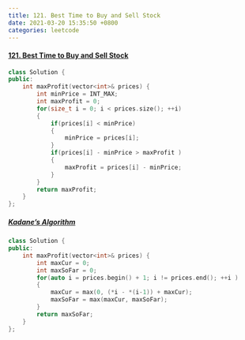 ```yaml
---
title: 121. Best Time to Buy and Sell Stock
date: 2021-03-20 15:35:50 +0800
categories: leetcode
---
```

#### [121. Best Time to Buy and Sell Stock](https://leetcode.com/problems/best-time-to-buy-and-sell-stock/)
```c++
class Solution {
public:
    int maxProfit(vector<int>& prices) {
        int minPrice = INT_MAX;
        int maxProfit = 0;
        for(size_t i = 0; i < prices.size(); ++i)
        {
            if(prices[i] < minPrice)
            {
                minPrice = prices[i];
            }
            if(prices[i] - minPrice > maxProfit )
            {
                maxProfit = prices[i] - minPrice;
            }
        }
        return maxProfit;
    }
};
```
##### [Kadane’s Algorithm](https://zh.wikipedia.org/wiki/%E6%9C%80%E5%A4%A7%E5%AD%90%E6%95%B0%E5%88%97%E9%97%AE%E9%A2%98)
```c++
class Solution {
public:
    int maxProfit(vector<int>& prices) {
        int maxCur = 0;
        int maxSoFar = 0;
        for(auto i = prices.begin() + 1; i != prices.end(); ++i )
        {
            maxCur = max(0, (*i - *(i-1)) + maxCur);
            maxSoFar = max(maxCur, maxSoFar);
        }
        return maxSoFar;
    }
};
```
